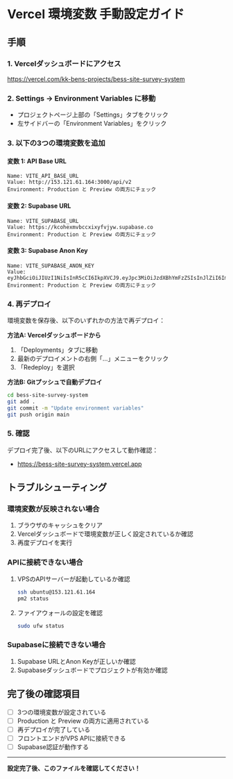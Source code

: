 # Vercel 環境変数 手動設定ガイド

## 手順

### 1. Vercelダッシュボードにアクセス
https://vercel.com/kk-bens-projects/bess-site-survey-system

### 2. Settings → Environment Variables に移動
- プロジェクトページ上部の「Settings」タブをクリック
- 左サイドバーの「Environment Variables」をクリック

### 3. 以下の3つの環境変数を追加

#### 変数 1: API Base URL
```
Name: VITE_API_BASE_URL
Value: http://153.121.61.164:3000/api/v2
Environment: Production と Preview の両方にチェック
```

#### 変数 2: Supabase URL
```
Name: VITE_SUPABASE_URL
Value: https://kcohexmvbccxixyfvjyw.supabase.co
Environment: Production と Preview の両方にチェック
```

#### 変数 3: Supabase Anon Key
```
Name: VITE_SUPABASE_ANON_KEY
Value: eyJhbGciOiJIUzI1NiIsInR5cCI6IkpXVCJ9.eyJpc3MiOiJzdXBhYmFzZSIsInJlZiI6Imtjb2hleG12YmNjeGl4eWZ2anl3Iiwicm9sZSI6ImFub24iLCJpYXQiOjE3NTk1MTg0MDEsImV4cCI6MjA3NTA5NDQwMX0.KWt6AlZanxkgcvyqT8iCbomUVzdFGc5NZGOJzcg8k7k
Environment: Production と Preview の両方にチェック
```

### 4. 再デプロイ
環境変数を保存後、以下のいずれかの方法で再デプロイ：

**方法A: Vercelダッシュボードから**
1. 「Deployments」タブに移動
2. 最新のデプロイメントの右側「...」メニューをクリック
3. 「Redeploy」を選択

**方法B: Gitプッシュで自動デプロイ**
```bash
cd bess-site-survey-system
git add .
git commit -m "Update environment variables"
git push origin main
```

### 5. 確認
デプロイ完了後、以下のURLにアクセスして動作確認：
- https://bess-site-survey-system.vercel.app

## トラブルシューティング

### 環境変数が反映されない場合
1. ブラウザのキャッシュをクリア
2. Vercelダッシュボードで環境変数が正しく設定されているか確認
3. 再度デプロイを実行

### APIに接続できない場合
1. VPSのAPIサーバーが起動しているか確認
   ```bash
   ssh ubuntu@153.121.61.164
   pm2 status
   ```

2. ファイアウォールの設定を確認
   ```bash
   sudo ufw status
   ```

### Supabaseに接続できない場合
1. Supabase URLとAnon Keyが正しいか確認
2. Supabaseダッシュボードでプロジェクトが有効か確認

## 完了後の確認項目

- [ ] 3つの環境変数が設定されている
- [ ] Production と Preview の両方に適用されている
- [ ] 再デプロイが完了している
- [ ] フロントエンドがVPS APIに接続できる
- [ ] Supabase認証が動作する

---

**設定完了後、このファイルを確認してください！**

